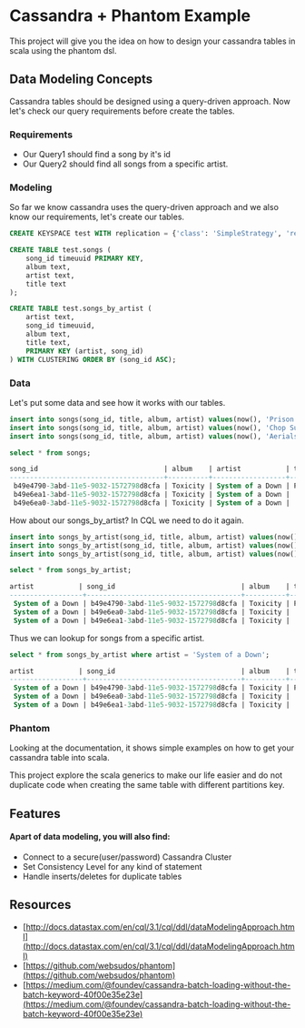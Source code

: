 # Cassandra + Phantom Example

This project will give you the idea on how to design your cassandra tables in scala using the phantom dsl.

## Data Modeling Concepts

Cassandra tables should be designed using a query-driven approach. 
Now let's check our query requirements before create the tables.

### Requirements

- Our Query1 should find a song by it's id
- Our Query2 should find all songs from a specific artist.

### Modeling

So far we know cassandra uses the query-driven approach and we also know our requirements, let's create our tables.

```sql
CREATE KEYSPACE test WITH replication = {'class': 'SimpleStrategy', 'replication_factor': 1};
```

```sql
CREATE TABLE test.songs (
    song_id timeuuid PRIMARY KEY,
    album text,
    artist text,
    title text
);

CREATE TABLE test.songs_by_artist (
    artist text,
    song_id timeuuid,
    album text,
    title text,
    PRIMARY KEY (artist, song_id)
) WITH CLUSTERING ORDER BY (song_id ASC);
```

### Data

Let's put some data and see how it works with our tables.

```sql
insert into songs(song_id, title, album, artist) values(now(), 'Prison Song', 'Toxicity', 'System of a Down');
insert into songs(song_id, title, album, artist) values(now(), 'Chop Suey', 'Toxicity', 'System of a Down');
insert into songs(song_id, title, album, artist) values(now(), 'Aerials', 'Toxicity', 'System of a Down');

select * from songs;

song_id                               | album    | artist           | title
--------------------------------------+----------+------------------+-------------
 b49e4790-3abd-11e5-9032-1572798d8cfa | Toxicity | System of a Down | Prison Song
 b49e6ea1-3abd-11e5-9032-1572798d8cfa | Toxicity | System of a Down |   Chop Suey
 b49e6ea0-3abd-11e5-9032-1572798d8cfa | Toxicity | System of a Down |     Aerials
```

How about our songs_by_artist? In CQL we need to do it again.

```sql
insert into songs_by_artist(song_id, title, album, artist) values(now(), 'Prison Song', 'Toxicity', 'System of a Down');
insert into songs_by_artist(song_id, title, album, artist) values(now(), 'Chop Suey', 'Toxicity', 'System of a Down');
insert into songs_by_artist(song_id, title, album, artist) values(now(), 'Aerials', 'Toxicity', 'System of a Down');

select * from songs_by_artist;

artist           | song_id                               | album    | title
------------------+--------------------------------------+----------+-------------
 System of a Down | b49e4790-3abd-11e5-9032-1572798d8cfa | Toxicity | Prison Song
 System of a Down | b49e6ea0-3abd-11e5-9032-1572798d8cfa | Toxicity |     Aerials
 System of a Down | b49e6ea1-3abd-11e5-9032-1572798d8cfa | Toxicity |   Chop Suey
```

Thus we can lookup for songs from a specific artist.

```sql
select * from songs_by_artist where artist = 'System of a Down';

artist           | song_id                               | album    | title
------------------+--------------------------------------+----------+-------------
 System of a Down | b49e4790-3abd-11e5-9032-1572798d8cfa | Toxicity | Prison Song
 System of a Down | b49e6ea0-3abd-11e5-9032-1572798d8cfa | Toxicity |     Aerials
 System of a Down | b49e6ea1-3abd-11e5-9032-1572798d8cfa | Toxicity |   Chop Suey
```

### Phantom

Looking at the documentation, it shows simple examples on how to get your cassandra table into scala.

This project explore the scala generics to make our life easier and do not duplicate code when creating the same table with different partitions key.

## Features

#### Apart of data modeling, you will also find:

- Connect to a secure(user/password) Cassandra Cluster
- Set Consistency Level for any kind of statement
- Handle inserts/deletes for duplicate tables

## Resources

- [http://docs.datastax.com/en/cql/3.1/cql/ddl/dataModelingApproach.html](http://docs.datastax.com/en/cql/3.1/cql/ddl/dataModelingApproach.html)
- [https://github.com/websudos/phantom](https://github.com/websudos/phantom)
- [https://medium.com/@foundev/cassandra-batch-loading-without-the-batch-keyword-40f00e35e23e](https://medium.com/@foundev/cassandra-batch-loading-without-the-batch-keyword-40f00e35e23e)
